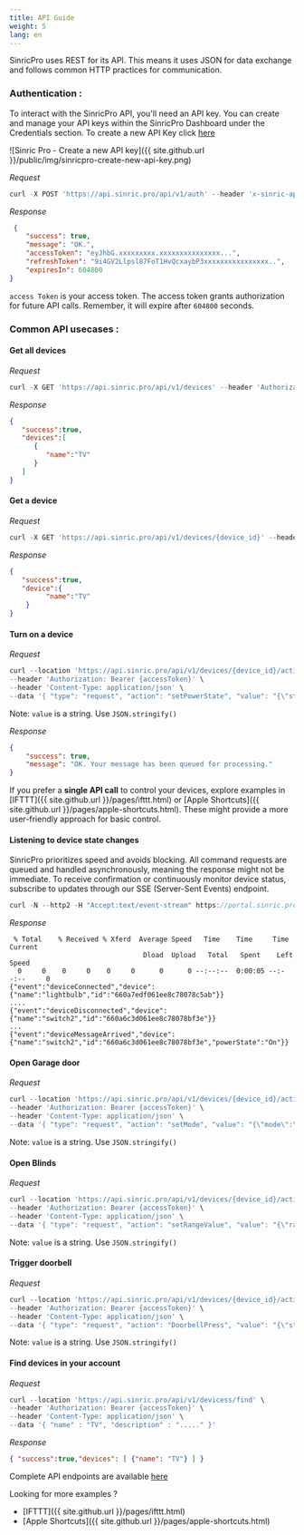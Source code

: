 ```yaml
---
title: API Guide
weight: 5
lang: en
---
```


SinricPro uses REST for its API. This means it uses JSON for data exchange and follows common HTTP practices for communication.

### Authentication : 

To interact with the SinricPro API, you'll need an API key. You can create and manage your API keys within the SinricPro Dashboard under the Credentials section. To create a new API Key click [here](https://portal.sinric.pro/credential/new/apikey)


![Sinric Pro - Create a new API key]({{ site.github.url }}/public/img/sinricpro-create-new-api-key.png)

*Request*

```javascript
curl -X POST 'https://api.sinric.pro/api/v1/auth' --header 'x-sinric-api-key: a614xxxx-xxxx-xxxx-xxxx-xxxxxxxx'
```


*Response*

```json
 {
    "success": true,
    "message": "OK.",
    "accessToken": "eyJhbG.xxxxxxxxx.xxxxxxxxxxxxxxx...",
    "refreshToken": "9i4GV2Llpsl87FoT1HvQcxaybP3xxxxxxxxxxxxxxxx..",
    "expiresIn": 604800
}
```

`access Token` is your access token. The access token grants authorization for future API calls. Remember, it will expire after `604800` seconds.


### Common API usecases : 

#### Get all devices

*Request*

```javascript
curl -X GET 'https://api.sinric.pro/api/v1/devices' --header 'Authorization: Bearer {accessToken}'
```


*Response*

```json
{
   "success":true,
   "devices":[
      {
         "name":"TV"
      }
   ]
}
```


#### Get a device

*Request*

```javascript
curl -X GET 'https://api.sinric.pro/api/v1/devices/{device_id}' --header 'Authorization: Bearer {accessToken}'
```


*Response*

```json
{
   "success":true,
   "device":{
         "name":"TV"
    }
}
```


#### Turn on a device

*Request*

```javascript
curl --location 'https://api.sinric.pro/api/v1/devices/{device_id}/action' \
--header 'Authorization: Bearer {accessToken}' \
--header 'Content-Type: application/json' \
--data '{ "type": "request", "action": "setPowerState", "value": "{\"state\":\"On\"}" }'
```

Note: `value` is a string. Use `JSON.stringify()`

*Response*

```json
{
    "success": true,
    "message": "OK. Your message has been queued for processing."
}
```

If you prefer a **single API call** to control your devices, explore examples in [IFTTT]({{ site.github.url }}/pages/ifttt.html) or [Apple Shortcuts]({{ site.github.url }}/pages/apple-shortcuts.html). These might provide a more user-friendly approach for basic control.


#### Listening to device state changes

SinricPro prioritizes speed and avoids blocking. All command requests are queued and handled asynchronously, meaning the response might not be immediate. To receive confirmation or continuously monitor device status, subscribe to updates through our SSE (Server-Sent Events) endpoint.

```javascript
curl -N --http2 -H "Accept:text/event-stream" https://portal.sinric.pro/sse/stream?accessToken={accessToken}
```


*Response*

```
 % Total    % Received % Xferd  Average Speed   Time    Time     Time  Current
                                 Dload  Upload   Total   Spent    Left  Speed
  0     0    0     0    0     0      0      0 --:--:--  0:00:05 --:--:--     0
{"event":"deviceConnected","device":{"name":"lightbulb","id":"660a7edf061ee8c78078c5ab"}}
....
{"event":"deviceDisconnected","device":{"name":"switch2","id":"660a6c3d061ee8c78078bf3e"}}
...
{"event":"deviceMessageArrived","device": {"name":"switch2","id":"660a6c3d061ee8c78078bf3e","powerState":"On"}}
```


#### Open Garage door 

*Request*

```javascript
curl --location 'https://api.sinric.pro/api/v1/devices/{device_id}/action' \
--header 'Authorization: Bearer {accessToken}' \
--header 'Content-Type: application/json' \
--data '{ "type": "request", "action": "setMode", "value": "{\"mode\":\"Open\"}" }'
```

Note: `value` is a string. Use `JSON.stringify()`

#### Open Blinds

*Request*

```javascript
curl --location 'https://api.sinric.pro/api/v1/devices/{device_id}/action' \
--header 'Authorization: Bearer {accessToken}' \
--header 'Content-Type: application/json' \
--data '{ "type": "request", "action": "setRangeValue", "value": "{\"rangeValue\": 100}" }'
```

Note: `value` is a string. Use `JSON.stringify()`

#### Trigger doorbell

*Request*

```javascript
curl --location 'https://api.sinric.pro/api/v1/devices/{device_id}/action' \
--header 'Authorization: Bearer {accessToken}' \
--header 'Content-Type: application/json' \
--data '{ "type": "request", "action": "DoorbellPress", "value": "{\"state\": \"pressed\"}" }'
```

Note: `value` is a string. Use `JSON.stringify()`



#### Find devices in your account

*Request*

```javascript
curl --location 'https://api.sinric.pro/api/v1/devicess/find' \
--header 'Authorization: Bearer {accessToken}' \
--header 'Content-Type: application/json' \
--data '{ "name" : "TV", "description" : "....." }'
```
 
*Response*

```json
{ "success":true,"devices": [ {"name": "TV"} ] }
```

Complete API endpoints are available [here](https://apidocs.sinric.pro/)

Looking for more examples ?

 - [IFTTT]({{ site.github.url }}/pages/ifttt.html)  
 - [Apple Shortcuts]({{ site.github.url }}/pages/apple-shortcuts.html)